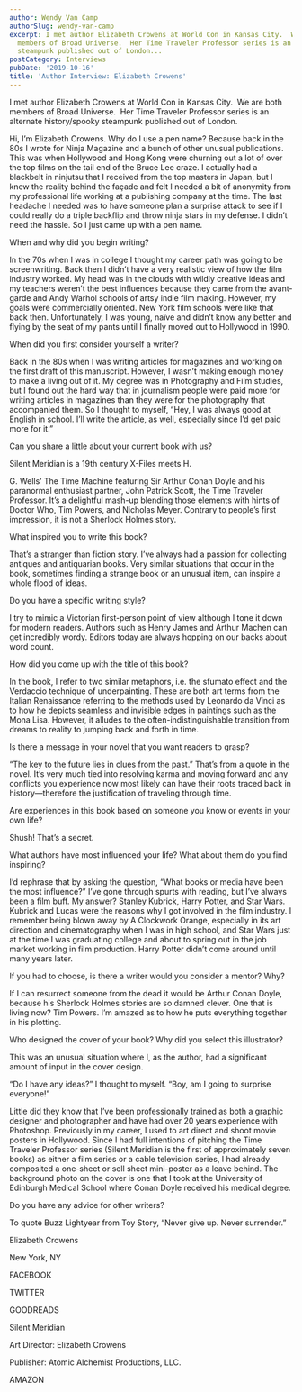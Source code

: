 ```yaml
---
author: Wendy Van Camp
authorSlug: wendy-van-camp
excerpt: I met author Elizabeth Crowens at World Con in Kansas City.  We are both
  members of Broad Universe.  Her Time Traveler Professor series is an alternate history/spooky
  steampunk published out of London...
postCategory: Interviews
pubDate: '2019-10-16'
title: 'Author Interview: Elizabeth Crowens'
---
```

I met author Elizabeth Crowens at World Con in Kansas City.  We are both members of Broad Universe.  Her Time Traveler Professor series is an alternate history/spooky steampunk published out of London.

Hi, I’m Elizabeth Crowens. Why do I use a pen name? Because back in the 80s I wrote for Ninja Magazine and a bunch of other unusual publications. This was when Hollywood and Hong Kong were churning out a lot of over the top films on the tail end of the Bruce Lee craze. I actually had a blackbelt in ninjutsu that I received from the top masters in Japan, but I knew the reality behind the façade and felt I needed a bit of anonymity from my professional life working at a publishing company at the time. The last headache I needed was to have someone plan a surprise attack to see if I could really do a triple backflip and throw ninja stars in my defense. I didn’t need the hassle. So I just came up with a pen name.

When and why did you begin writing?

In the 70s when I was in college I thought my career path was going to be screenwriting. Back then I didn’t have a very realistic view of how the film industry worked. My head was in the clouds with wildly creative ideas and my teachers weren’t the best influences because they came from the avant-garde and Andy Warhol schools of artsy indie film making. However, my goals were commercially oriented. New York film schools were like that back then. Unfortunately, I was young, naïve and didn’t know any better and flying by the seat of my pants until I finally moved out to Hollywood in 1990.

When did you first consider yourself a writer?

Back in the 80s when I was writing articles for magazines and working on the first draft of this manuscript. However, I wasn’t making enough money to make a living out of it. My degree was in Photography and Film studies, but I found out the hard way that in journalism people were paid more for writing articles in magazines than they were for the photography that accompanied them. So I thought to myself, “Hey, I was always good at English in school. I’ll write the article, as well, especially since I’d get paid more for it.”

Can you share a little about your current book with us?

Silent Meridian is a 19th century X-Files meets H.

G. Wells’ The Time Machine featuring Sir Arthur Conan Doyle and his paranormal enthusiast partner, John Patrick Scott, the Time Traveler Professor. It’s a delightful mash-up blending those elements with hints of Doctor Who, Tim Powers, and Nicholas Meyer. Contrary to people’s first impression, it is not a Sherlock Holmes story.

What inspired you to write this book?

That’s a stranger than fiction story. I’ve always had a passion for collecting antiques and antiquarian books. Very similar situations that occur in the book, sometimes finding a strange book or an unusual item, can inspire a whole flood of ideas.

Do you have a specific writing style?

I try to mimic a Victorian first-person point of view although I tone it down for modern readers. Authors such as Henry James and Arthur Machen can get incredibly wordy. Editors today are always hopping on our backs about word count.

How did you come up with the title of this book?

In the book, I refer to two similar metaphors, i.e. the sfumato effect and the Verdaccio technique of underpainting. These are both art terms from the Italian Renaissance referring to the methods used by Leonardo da Vinci as to how he depicts seamless and invisible edges in paintings such as the Mona Lisa. However, it alludes to the often-indistinguishable transition from dreams to reality to jumping back and forth in time.

Is there a message in your novel that you want readers to grasp?

“The key to the future lies in clues from the past.” That’s from a quote in the novel. It’s very much tied into resolving karma and moving forward and any conflicts you experience now most likely can have their roots traced back in history—therefore the justification of traveling through time.

Are experiences in this book based on someone you know or events in your own life?

Shush! That’s a secret.

What authors have most influenced your life? What about them do you find inspiring?

I’d rephrase that by asking the question, “What books or media have been the most influence?” I’ve gone through spurts with reading, but I’ve always been a film buff. My answer? Stanley Kubrick, Harry Potter, and Star Wars. Kubrick and Lucas were the reasons why I got involved in the film industry. I remember being blown away by A Clockwork Orange, especially in its art direction and cinematography when I was in high school, and Star Wars just at the time I was graduating college and about to spring out in the job market working in film production. Harry Potter didn’t come around until many years later.

If you had to choose, is there a writer would you consider a mentor? Why?

If I can resurrect someone from the dead it would be Arthur Conan Doyle, because his Sherlock Holmes stories are so damned clever. One that is living now? Tim Powers. I’m amazed as to how he puts everything together in his plotting.

Who designed the cover of your book? Why did you select this illustrator?

This was an unusual situation where I, as the author, had a significant amount of input in the cover design.

“Do I have any ideas?” I thought to myself. “Boy, am I going to surprise everyone!”

Little did they know that I’ve been professionally trained as both a graphic designer and photographer and have had over 20 years experience with Photoshop. Previously in my career, I used to art direct and shoot movie posters in Hollywood. Since I had full intentions of pitching the Time Traveler Professor series (Silent Meridian is the first of approximately seven books) as either a film series or a cable television series, I had already composited a one-sheet or sell sheet mini-poster as a leave behind. The background photo on the cover is one that I took at the University of Edinburgh Medical School where Conan Doyle received his medical degree.

Do you have any advice for other writers?

To quote Buzz Lightyear from Toy Story, “Never give up. Never surrender.”

Elizabeth Crowens

New York, NY

FACEBOOK

TWITTER

GOODREADS

Silent Meridian

Art Director: Elizabeth Crowens

Publisher: Atomic Alchemist Productions, LLC.

AMAZON